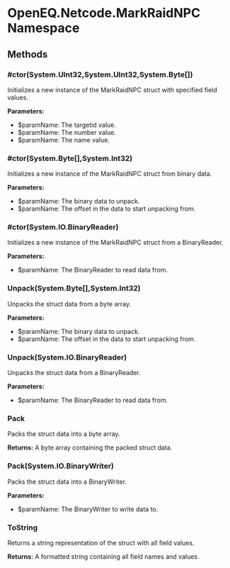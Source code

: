 ﻿# OpenEQ.Netcode.MarkRaidNPC Namespace

## Methods

### #ctor(System.UInt32,System.UInt32,System.Byte[])

Initializes a new instance of the MarkRaidNPC struct with specified field values.

**Parameters:**

- $paramName: The targetid value.
- $paramName: The number value.
- $paramName: The name value.

### #ctor(System.Byte[],System.Int32)

Initializes a new instance of the MarkRaidNPC struct from binary data.

**Parameters:**

- $paramName: The binary data to unpack.
- $paramName: The offset in the data to start unpacking from.

### #ctor(System.IO.BinaryReader)

Initializes a new instance of the MarkRaidNPC struct from a BinaryReader.

**Parameters:**

- $paramName: The BinaryReader to read data from.

### Unpack(System.Byte[],System.Int32)

Unpacks the struct data from a byte array.

**Parameters:**

- $paramName: The binary data to unpack.
- $paramName: The offset in the data to start unpacking from.

### Unpack(System.IO.BinaryReader)

Unpacks the struct data from a BinaryReader.

**Parameters:**

- $paramName: The BinaryReader to read data from.

### Pack

Packs the struct data into a byte array.

**Returns:** A byte array containing the packed struct data.

### Pack(System.IO.BinaryWriter)

Packs the struct data into a BinaryWriter.

**Parameters:**

- $paramName: The BinaryWriter to write data to.

### ToString

Returns a string representation of the struct with all field values.

**Returns:** A formatted string containing all field names and values.



